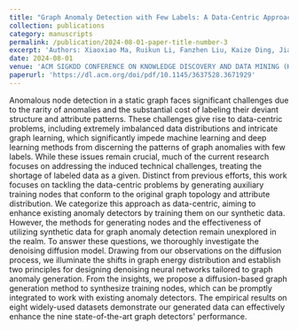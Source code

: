 ```yaml
---
title: "Graph Anomaly Detection with Few Labels: A Data-Centric Approach"
collection: publications
category: manuscripts
permalink: /publication/2024-08-01-paper-title-number-3
excerpt: 'Authors: Xiaoxiao Ma, Ruikun Li, Fanzhen Liu, Kaize Ding, Jian Yang, Jia Wu'
date: 2024-08-01
venue: 'ACM SIGKDD CONFERENCE ON KNOWLEDGE DISCOVERY AND DATA MINING (KDD)'
paperurl: 'https://dl.acm.org/doi/pdf/10.1145/3637528.3671929'
---
```

Anomalous node detection in a static graph faces significant challenges due to the rarity of anomalies and the substantial cost of labeling their deviant structure and attribute patterns. These challenges give rise to data-centric problems, including extremely imbalanced data distributions and intricate graph learning, which significantly impede machine learning and deep learning methods from discerning the patterns of graph anomalies with few labels. While these issues remain crucial, much of the current research focuses on addressing the induced technical challenges, treating the shortage of labeled data as a given. Distinct from previous efforts, this work focuses on tackling the data-centric problems by generating auxiliary training nodes that conform to the original graph topology and attribute distribution. We categorize this approach as data-centric, aiming to enhance existing anomaly detectors by training them on our synthetic data. However, the methods for generating nodes and the effectiveness of utilizing synthetic data for graph anomaly detection remain unexplored in the realm. To answer these questions, we thoroughly investigate the denoising diffusion model. Drawing from our observations on the diffusion process, we illuminate the shifts in graph energy distribution and establish two principles for designing denoising neural networks tailored to graph anomaly generation. From the insights, we propose a diffusion-based graph generation method to synthesize training nodes, which can be promptly integrated to work with existing anomaly detectors. The empirical results on eight widely-used datasets demonstrate our generated data can effectively enhance the nine state-of-the-art graph detectors' performance.